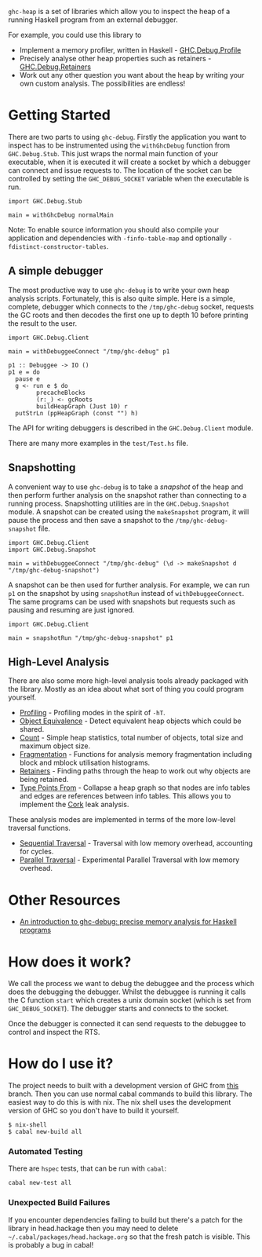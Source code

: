 `ghc-heap` is a set of libraries which allow you to inspect the heap of
a running Haskell program from an external debugger.

For example, you could use this library to
* Implement a memory profiler, written in Haskell - [GHC.Debug.Profile](https://gitlab.haskell.org/ghc/ghc-debug/-/blob/master/client/src/GHC/Debug/Profile.hs)
* Precisely analyse other heap properties such as retainers - [GHC.Debug.Retainers](https://gitlab.haskell.org/ghc/ghc-debug/-/blob/master/client/src/GHC/Debug/Retainers.hs)
* Work out any other question you want about the heap by writing your own
custom analysis. The possibilities are endless!

# Getting Started

There are two parts to using `ghc-debug`. Firstly the application you want to
inspect has to be instrumented using the `withGhcDebug` function from
`GHC.Debug.Stub`. This just wraps the normal main function of your executable,
when it is executed it will create a socket by which a debugger can connect
and issue requests to. The location of the socket can be controlled by setting
the `GHC_DEBUG_SOCKET` variable when the executable is run.

```
import GHC.Debug.Stub

main = withGhcDebug normalMain
```

Note: To enable source information you should also compile your application and
dependencies with `-finfo-table-map` and optionally `-fdistinct-constructor-tables`.

## A simple debugger

The most productive way to use `ghc-debug` is to write your own heap analysis
scripts. Fortunately, this is also quite simple. Here is a simple, complete, debugger
which connects to the `/tmp/ghc-debug` socket, requests the GC roots and then
decodes the first one up to depth 10 before printing the result to the user.

```
import GHC.Debug.Client

main = withDebuggeeConnect "/tmp/ghc-debug" p1

p1 :: Debuggee -> IO ()
p1 e = do
  pause e
  g <- run e $ do
        precacheBlocks
        (r:_) <- gcRoots
        buildHeapGraph (Just 10) r
  putStrLn (ppHeapGraph (const "") h)
```

The API for writing debuggers is described in the `GHC.Debug.Client` module.

There are many more examples in the `test/Test.hs` file.

## Snapshotting

A convenient way to use `ghc-debug` is to take a *snapshot* of the heap and then
perform further analysis on the snapshot rather than connecting to a running
process. Snapshotting utilities are in the `GHC.Debug.Snapshot` module. A
snapshot can be created using the `makeSnapshot` program, it will pause
the process and then save a snapshot to the `/tmp/ghc-debug-snapshot` file.

```
import GHC.Debug.Client
import GHC.Debug.Snapshot

main = withDebuggeeConnect "/tmp/ghc-debug" (\d -> makeSnapshot d "/tmp/ghc-debug-snapshot")
```

A snapshot can be then used for further analysis. For example, we can run `p1` on
the snapshot by using `snapshotRun` instead of `withDebuggeeConnect`. The same
programs can be used with snapshots but requests such as pausing and resuming are
just ignored.

```
import GHC.Debug.Client

main = snapshotRun "/tmp/ghc-debug-snapshot" p1
```


## High-Level Analysis

There are also some more high-level analysis tools already packaged with the
library. Mostly as an idea about what sort of thing you could program yourself.

* [Profiling](https://gitlab.haskell.org/ghc/ghc-debug/-/blob/master/client/src/GHC/Debug/Profile.hs) - Profiling modes in the spirit of `-hT`.
* [Object Equivalence](https://gitlab.haskell.org/ghc/ghc-debug/-/blob/master/client/src/GHC/Debug/ObjectEquiv.hs) - Detect equivalent heap objects which could be shared.
* [Count](https://gitlab.haskell.org/ghc/ghc-debug/-/blob/master/client/src/GHC/Debug/Count.hs) - Simple heap statistics, total number of objects, total size and maximum object size.
* [Fragmentation](https://gitlab.haskell.org/ghc/ghc-debug/-/blob/master/client/src/GHC/Debug/Fragmentation.hs) - Functions for analysis memory fragmentation including block and mblock utilisation histograms.
* [Retainers](https://gitlab.haskell.org/ghc/ghc-debug/-/blob/master/client/src/GHC/Debug/Retainers.hs) - Finding paths through the heap to work out why objects are being retained.
* [Type Points From](https://gitlab.haskell.org/ghc/ghc-debug/-/blob/master/client/src/GHC/Debug/TypePointsFrom.hs) - Collapse a heap graph so that nodes are info tables and edges are references between info tables. This allows you to implement the [Cork](https://www.cs.utexas.edu/users/speedway/DaCapo/papers/cork-popl-2007.pdf) leak analysis.

These analysis modes are implemented in terms of the more low-level traversal
functions.

* [Sequential Traversal](https://gitlab.haskell.org/ghc/ghc-debug/-/blob/master/client/src/GHC/Debug/Trace.hs) - Traversal with low memory overhead, accounting for cycles.
* [Parallel Traversal](https://gitlab.haskell.org/ghc/ghc-debug/-/blob/master/client/src/GHC/Debug/ParTrace.hs) - Experimental Parallel Traversal with low memory overhead.

# Other Resources

* [An introduction to ghc-debug: precise memory analysis for Haskell programs](https://www.youtube.com/watch?v=9zuAsGk9xoM)


# How does it work?

We call the process we want to debug the debuggee and the process which does
the debugging the debugger.
Whilst the debuggee is
running it calls the C function `start` which creates a unix domain socket (which is set from `GHC_DEBUG_SOCKET`). The debugger starts and connects to the socket.

Once the debugger is connected it can send requests to the debuggee to control
and inspect the RTS.

# How do I use it?

The project needs to built with a development version of GHC from
[this](https://gitlab.haskell.org/ghc/ghc/tree/wip/ghc-debug-ghc) branch. Then you
can use normal cabal commands to build this library. The easiest way to do this
is with nix. The nix shell uses the development version of GHC so you don't have to build it yourself.

```
$ nix-shell
$ cabal new-build all
```

### Automated Testing

There are `hspec` tests, that can be run with `cabal`:

```
cabal new-test all
```

### Unexpected Build Failures

If you encounter dependencies failing to build but there's a patch for
the library in head.hackage then you may need to delete `~/.cabal/packages/head.hackage.org`
so that the fresh patch is visible. This is probably a bug in cabal!
